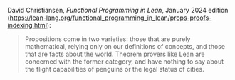 


David Christiansen, _Functional Programming in Lean_, January 2024 edition   
(https://lean-lang.org/functional_programming_in_lean/props-proofs-indexing.html):

> Propositions come in two varieties: those that are purely
mathematical, relying only on our definitions of concepts, and
those that are facts about the world. Theorem provers like Lean
are concerned with the former category, and have nothing to say
about the flight capabilities of penguins or the legal status of
cities.
